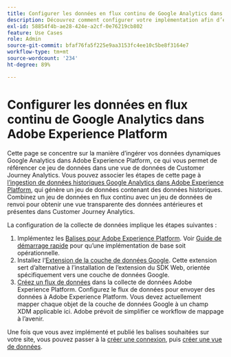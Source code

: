 ```yaml
---
title: Configurer les données en flux continu de Google Analytics dans Adobe Experience Platform
description: Découvrez comment configurer votre implémentation afin d’envoyer une couche de données Google dans Adobe Experience Platform.
exl-id: 58854f4b-ae28-424e-a2cf-0e76219cb802
feature: Use Cases
role: Admin
source-git-commit: bfaf76fa5f225e9aa3153fc4ee10c5be8f3164e7
workflow-type: tm+mt
source-wordcount: '234'
ht-degree: 89%

---
```


# Configurer les données en flux continu de Google Analytics dans Adobe Experience Platform

Cette page se concentre sur la manière d’ingérer vos données dynamiques Google Analytics dans Adobe Experience Platform, ce qui vous permet de référencer ce jeu de données dans une vue de données de Customer Journey Analytics. Vous pouvez associer les étapes de cette page à [l’ingestion de données historiques Google Analytics dans Adobe Experience Platform](backfill.md), qui génère un jeu de données contenant des données historiques. Combinez un jeu de données en flux continu avec un jeu de données de renvoi pour obtenir une vue transparente des données antérieures et présentes dans Customer Journey Analytics.

La configuration de la collecte de données implique les étapes suivantes :

1. Implémentez les [Balises pour Adobe Experience Platform](https://experienceleague.adobe.com/docs/experience-platform/tags/home.html?lang=fr). Voir [Guide de démarrage rapide](https://experienceleague.adobe.com/docs/experience-platform/tags/get-started/quick-start.html) pour qu’une implémentation de base soit opérationnelle.
1. Installez l‘[Extension de la couche de données Google](https://experienceleague.adobe.com/docs/experience-platform/tags/extensions/adobe/google-data-layer/overview.html). Cette extension sert d’alternative à l’installation de l’extension du SDK Web, orientée spécifiquement vers une couche de données Google.
1. [Créez un flux de données](https://experienceleague.adobe.com/docs/experience-platform/edge/datastreams/overview.html) dans la collecte de données Adobe Experience Platform. Configurez le flux de données pour envoyer des données à Adobe Experience Platform. Vous devez actuellement mapper chaque objet de la couche de données Google à un champ XDM applicable ici. Adobe prévoit de simplifier ce workflow de mappage à l’avenir.

Une fois que vous avez implémenté et publié les balises souhaitées sur votre site, vous pouvez passer à la [créer une connexion](/help/connections/create-connection.md), puis [créer une vue de données](/help/data-views/create-dataview.md).
